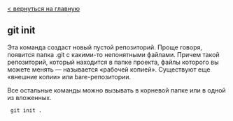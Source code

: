 [< вернуться на главную](readme.md)

## git init

Эта команда создаст новый пустой репозиторий. Проще говоря, появится папка .git с какими-то непонятными файлами. Причем такой репозиторий, который находится в папке проекта, файлы которого вы можете менять — называется «рабочей копией». Существуют еще «внешние копии» или bare-репозитории.

Все остальные команды можно вызывать в корневой папке или в одной из вложенных.

```Markdown=
 git init .
```